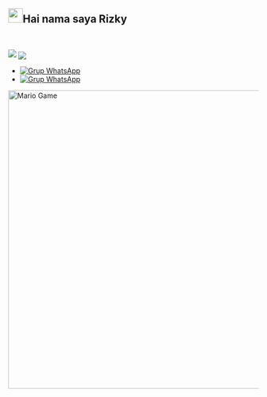 ## <img src="https://github.com/TheDudeThatCode/TheDudeThatCode/blob/master/Assets/Hi.gif" width="29px">Hai nama saya Rizky
<p align="center">
<br>



</p>
<p align="center">
</p>
<img src="https://dafunda.com/wp-content/uploads/2019/10/Karakter-Anime-Hacker-Terbaik-Dafunda-Otaku.gif"</img>


<img align="center" src="https://github-readme-stats.vercel.app/api/top-langs/?username=rizkyfauzari&theme=light&hide_langs_below=1" />


* [![Grup WhatsApp](https://img.shields.io/badge/WhatsApp-25D366?style=for-the-badge&logo=whatsapp&logoColor=white)](https://wa.me/+6289603796522)
* [![Grup WhatsApp](https://img.shields.io/badge/WhatsApp%20Group-25D366?style=for-the-badge&logo=whatsapp&logoColor=white)](//https://chat.whatsapp.com/KgU27SNOG9Q1kVDC5wHOGb)

  
<img src="https://github.com/TheDudeThatCode/TheDudeThatCode/blob/master/Assets/Mario_Gameplay.gif" alt="Mario Game" width="600" />


